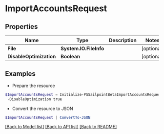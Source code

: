 # ImportAccountsRequest
## Properties

Name | Type | Description | Notes
------------ | ------------- | ------------- | -------------
**File** | **System.IO.FileInfo** |  | [optional] 
**DisableOptimization** | **Boolean** |  | [optional] 

## Examples

- Prepare the resource
```powershell
$ImportAccountsRequest = Initialize-PSSailpointBetaImportAccountsRequest  -File null `
 -DisableOptimization true
```

- Convert the resource to JSON
```powershell
$ImportAccountsRequest | ConvertTo-JSON
```

[[Back to Model list]](../README.md#documentation-for-models) [[Back to API list]](../README.md#documentation-for-api-endpoints) [[Back to README]](../README.md)


